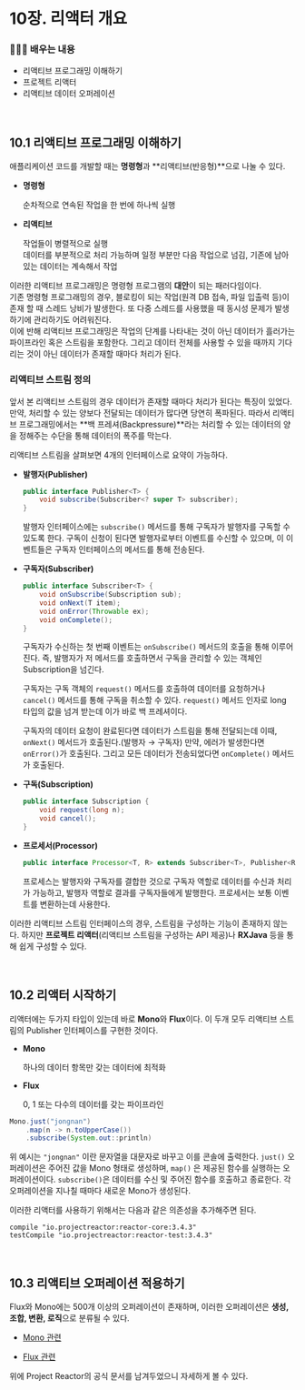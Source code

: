# 10장. 리액터 개요

### 👩🏼‍🎓 배우는 내용

* 리액티브 프로그래밍 이해하기
* 프로젝트 리액터
* 리액티브 데이터 오퍼레이션

<br>

## 10.1 리액티브 프로그래밍 이해하기

애플리케이션 코드를 개발할 때는 **명령형**과 **리액티브(반응형)**으로 나눌 수 있다.  

* **명령형**

  순차적으로 연속된 작업을 한 번에 하나씩 실행

* **리액티브**

  작업들이 병렬적으로 실행  
  데이터를 부분적으로 처리 가능하며 일정 부분만 다음 작업으로 넘김, 기존에 남아있는 데이터는 계속해서 작업

이러한 리액티브 프로그래밍은 명령형 프로그램의 **대안**이 되는 패러다임이다.  
기존 명령형 프로그래밍의 경우, 블로킹이 되는 작업(원격 DB 접속, 파일 입출력 등)이 존재 할 때 스레드 낭비가 발생한다. 또 다중 스레드를 사용했을 때 동시성 문제가 발생하기에 관리하기도 어려워진다.  
이에 반해 리액티브 프로그래밍은 작업의 단계를 나타내는 것이 아닌 데이터가 흘러가는 파이프라인 혹은 스트림을 포함한다. 그리고 데이터 전체를 사용할 수 있을 때까지 기다리는 것이 아닌 데이터가 존재할 때마다 처리가 된다.

### 리액티브 스트림 정의

앞서 본 리액티브 스트림의 경우 데이터가 존재할 때마다 처리가 된다는 특징이 있었다. 만약, 처리할 수 있는 양보다 전달되는 데이터가 많다면 당연히 폭파된다. 따라서 리액티브 프로그래밍에서는 **백 프레셔(Backpressure)**라는 처리할 수 있는 데이터의 양을 정해주는 수단을 통해 데이터의 폭주를 막는다.

리액티브 스트림을 살펴보면 4개의 인터페이스로 요약이 가능하다.

* **발행자(Publisher)**

  ```java
  public interface Publisher<T> {
      void subscribe(Subscriber<? super T> subscriber);
  }
  ```

  발행자 인터페이스에는 `subscribe()` 메서드를 통해 구독자가 발행자를 구독할 수 있도록 한다. 구독이 신청이 된다면 발행자로부터 이벤트를 수신할 수 있으며, 이 이벤트들은 구독자 인터페이스의 메서드를 통해 전송된다.

* **구독자(Subscriber)**

  ```java
  public interface Subscriber<T> {
      void onSubscribe(Subscription sub);
      void onNext(T item);
      void onError(Throwable ex);
      void onComplete();
  }
  ```

  구독자가 수신하는 첫 번째 이벤트는 `onSubscribe()` 메서드의 호출을 통해 이루어진다. 즉, 발행자가 저 메서드를 호출하면서 구독을 관리할 수 있는 객체인 Subscription을 넘긴다.

  구독자는 구독 객체의 `request()` 메서드를 호출하여 데이터를 요청하거나 `cancel()` 메서드를 통해 구독을 취소할 수 있다. `request()` 메서드 인자로 long 타입의 값을 넘겨 받는데 이가 바로 백 프레셔이다.

  구독자의 데이터 요청이 완료된다면 데이터가 스트림을 통해 전달되는데 이때, `onNext()` 메서드가 호출된다.(발행자 → 구독자) 만약, 에러가 발생한다면 `onError()`가 호출된다. 그리고 모든 데이터가 전송되었다면 `onComplete()` 메서드가 호출된다.

* **구독(Subscription)**

  ```java
  public interface Subscription {
      void request(long n);
      void cancel();
  }
  ```

* **프로세서(Processor)**

  ```java
  public interface Processor<T, R> extends Subscriber<T>, Publisher<R> {}
  ```

  프로세스는 발행자와 구독자를 결합한 것으로 구독자 역할로 데이터를 수신과 처리가 가능하고, 발행자 역할로 결과를 구독자들에게 발행한다. 프로세서는 보통 이벤트를 변환하는데 사용한다.

이러한 리액티브 스트림 인터페이스의 경우, 스트림을 구성하는 기능이 존재하지 않는다. 하지만 **프로젝트 리액터**(리액티브 스트림을 구성하는 API 제공)나 **RXJava** 등을 통해 쉽게 구성할 수 있다.

<br>

## 10.2 리액터 시작하기

리액터에는 두가지 타입이 있는데 바로 **Mono**와 **Flux**이다. 이 두개 모두 리액티브 스트림의 Publisher 인터페이스를 구현한 것이다.

* **Mono**

  하나의 데이터 항목만 갖는 데이터에 최적화

* **Flux**

  0, 1 또는 다수의 데이터를 갖는 파이프라인

```java
Mono.just("jongnan")
    .map(n -> n.toUpperCase())
	.subscribe(System.out::println)
```

위 예시는 `"jongnan"` 이란 문자열을 대문자로 바꾸고 이를 콘솔에 출력한다. `just()` 오퍼레이션은 주어진 값을 Mono 형태로 생성하며, `map()` 은 제공된 함수를 실행하는 오퍼레이션이다. `subscribe()`은 데이터를 수신 및 주어진 함수를 호출하고 종료한다. 각 오퍼레이션을 지나칠 때마다 새로운 Mono가 생성된다.

이러한 리액터를 사용하기 위해서는 다음과 같은 의존성을 추가해주면 된다.

```
compile "io.projectreactor:reactor-core:3.4.3"
testCompile "io.projectreactor:reactor-test:3.4.3"
```

<br>

## 10.3 리액티브 오퍼레이션 적용하기

Flux와 Mono에는 500개 이상의 오퍼레이션이 존재하며, 이러한 오퍼레이션은 **생성, 조합, 변환, 로직**으로 분류될 수 있다.

* [Mono 관련](https://projectreactor.io/docs/core/release/api/reactor/core/publisher/Mono.html)

* [Flux 관련](https://projectreactor.io/docs/core/release/api/reactor/core/publisher/Flux.html)

위에 Project Reactor의 공식 문서를 남겨두었으니 자세하게 볼 수 있다.

